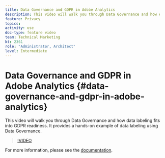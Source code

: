 ```yaml
---
title: Data Governance and GDPR in Adobe Analytics
description: This video will walk you through Data Governance and how data labeling fits into GDPR readiness. It provides a hands-on example of data labeling using Data Governance.
feature: Privacy
topics: 
activity: use
doc-type: feature video
team: Technical Marketing
kt: 2361
role: "Administrator, Architect"
level: Intermediate
---
```


# Data Governance and GDPR in Adobe Analytics {#data-governance-and-gdpr-in-adobe-analytics}

This video will walk you through Data Governance and how data labeling fits into GDPR readiness. It provides a hands-on example of data labeling using Data Governance.

>[!VIDEO](https://video.tv.adobe.com/v/25455/?quality=12)

For more information, please see the [documentation](https://marketing.adobe.com/resources/help/en_US/analytics/gdpr/).